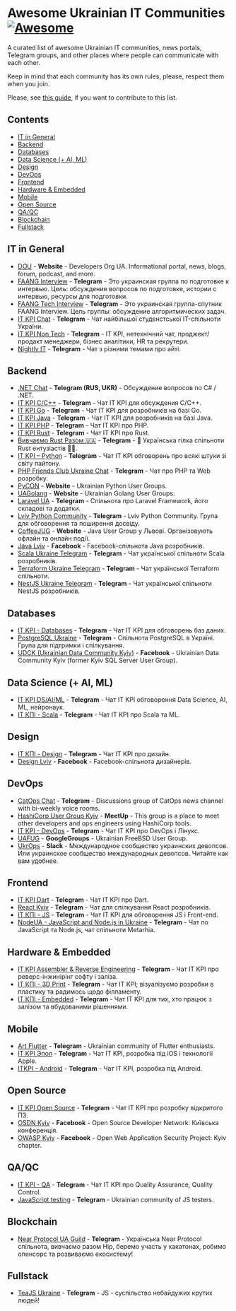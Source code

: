 # Awesome Ukrainian IT Communities [![Awesome](https://awesome.re/badge-flat2.svg)](https://awesome.re)

A curated list of awesome Ukrainian IT communities, news portals, Telegram groups, and other places where people can communicate with each other.

Keep in mind that each community has its own rules, please, respect them when you join.

Please, see [this guide](CONTRIBUTING.md), if you want to contribute to this list.

## Contents

- [IT in General](#it-in-general)
- [Backend](#backend)
- [Databases](#databases)
- [Data Science (+ AI, ML)](#data-science--ai-ml)
- [Design](#design)
- [DevOps](#devops)
- [Frontend](#frontend)
- [Hardware & Embedded](#hardware--embedded)
- [Mobile](#mobile)
- [Open Source](#open-source)
- [QA/QC](#qaqc)
- [Blockchain](#blockchain)
- [Fullstack](#fullstack)

## IT in General

- [DOU](https://dou.ua/) - **Website** - Developers Org UA. Informational portal, news, blogs, forum, podcast, and more.
- [FAANG Interview](https://t.me/FaangInterview) - **Telegram** - Это украинская группа по подготовке к интервью. Цель: обсуждение вопросов по подготовке, истории c интервью, ресурсы для подготовки.
- [FAANG Tech Interview](https://t.me/FaangTechInterview) - **Telegram** - Это украинская группа-спутник FAANG Interview. Цель группы: обсуждение алгоритмических задач.
- [IT KPI Chat](https://t.me/itkpi_flood) - **Telegram** - Чат найбільшої студенстської IT-спільноти України.
- [IT KPI Non Tech](https://t.me/itkpi_non_tech) - **Telegram** - IT KPI, нетехнічний чат, проджект/продакт менеджери, бізнес аналітики, HR та рекрутери.
- [Nightly IT](https://t.me/itcrowdua) - **Telegram** - Чат з різними темами про айті.

## Backend

- [.NET Chat](https://t.me/dotnet_chat) - **Telegram (RUS, UKR)** - Обсуждение вопросов по C# / .NET.
- [IT KPI C/C++](https://t.me/itkpi_cpp) - **Telegram** - Чат IT KPI для обсуждения С/С++.
- [IT KPI Go](https://t.me/itkpi_go) - **Telegram** - Чат IT KPI для розробників на базі Go.
- [IT KPI Java](https://t.me/itkpi_java) - **Telegram** - Чат IT KPI для розробників на базі Java.
- [IT KPI PHP](https://t.me/itkpi_php) - **Telegram** - Чат ІТ KPI про PHP.
- [IT KPI Rust](https://t.me/itkpi_rust) - **Telegram** - Чат ІТ KPI про Rust.
- [Вивчаємо Rust Разом 🇺🇦](https://t.me/rustlang_ua) - **Telegram** - 🦀 Українська гілка спільноти Rust ентузіастів 💙💛.
- [IT KPI – Python](https://t.me/itkpi_python) - **Telegram** - Чат IT KPI обговорень про всякі штуки зі світу пайтону.
- [PHP Friends Club Ukraine Chat](https://t.me/phpfriendsclub_chat) - **Telegram** - Чат про PHP та Web розробку.
- [PyCON](https://www.meetup.com/uapycon/) - **Website** - Ukrainian Python User Groups.
- [UAGolang](https://www.meetup.com/uagolang/) - **Website** - Ukrainian Golang User Groups.
- [Laravel UA](https://t.me/laravel_ua) - **Telegram** - Спільнота про Laravel Framework, його складові та додатки.
- [Lviv Python Community](https://t.me/lviv_python_community) - **Telegram** - Lviv Python Community. Група для обговорення та поширення досвіду.
- [CoffeeJUG](https://www.coffeejug.org/) - **Website** - Java User Group у Львові. Організовують офлайн та онлайн події.
- [Java Lviv](https://www.facebook.com/groups/jug.lviv/) - **Facebook** - Facebook-спільнота Java розробників.
- [Scala Ukraine Telegram](https://t.me/scala_ukraine) - **Telegram** - Чат української спільноти Scala розробників.
- [Terraform Ukraine Telegram](https://t.me/terraform_ukraine) - **Telegram** - Чат української Terraform спільноти.
- [NestJS Ukraine Telegram](https://t.me/nest_ukraine) - **Telegram** - Чат української спільноти NestJS розробників.

## Databases

- [IT KPI - Databases](https://t.me/itkpi_db) - **Telegram** - Чат IT KPI для обговорень баз даних.
- [PostgreSQL Ukraine](https://t.me/PostgresUkraine) - **Telegram** - Спільнота PostgreSQL в Україні. Група для підтримки і спілкування.
- [UDCK (Ukrainian Data Community Kyiv)](https://www.facebook.com/groups/kssug/) - **Facebook** - Ukrainian Data Community Kyiv (former Kyiv SQL Server User Group).

## Data Science (+ AI, ML)

- [IT KPI DS/AI/ML](https://t.me/itkpi_ds) - **Telegram** - Чат IT KPI обговорення Data Science, AI, ML, нейронаук.
- [ІТ КПІ - Scala](https://t.me/itkpi_scala) - **Telegram** - Чат ІТ KPI про Scala та ML.

## Design

- [ІТ КПІ - Design](https://t.me/itkpi_design) - **Telegram** - Чат ІТ KPI про дизайн.
- [Design Lviv](https://www.facebook.com/groups/272786659415583) - **Facebook** - Facebook-спільнота дизайнерів.

## DevOps

- [CatOps Chat](https://t.me/catops_chat) - **Telegram** - Discussions group of CatOps news channel with bi-weekly voice rooms.
- [HashiCorp User Group Kyiv](https://www.meetup.com/Kyiv-HashiCorp-User-Group/) - **MeetUp** - This group is a place to meet other developers and ops engineers using HashiCorp tools.
- [IT KPI - DevOps](https://t.me/itkpi_devops) - **Telegram** - Чат ІТ KPI про DevOps і Лінукс.
- [UAFUG](https://groups.google.com/g/uafug) - **GoogleGroups** - Ukrainian FreeBSD User Group.
- [UkrOps](https://ukrops.club/) - **Slack** - Международное сообщество украинских девопсов. Или украинское сообщество международных девопсов. Читайте как вам удобнее.

## Frontend

- [IT KPI Dart](https://t.me/dart_itkpi) - **Telegram** - Чат ІТ KPI про Dart.
- [React Kyiv](https://t.me/reactkyiv) - **Telegram** - Чат для спілкування React розробників.
- [ІТ КПІ - JS](https://t.me/itkpi_js) - **Telegram** - Чат ІТ KPI для обговорення JS і Front-end.
- [NodeUA - JavaScript and Node.js in Ukraine](https://t.me/nodeua) - **Telegram** - Чат по JavaScript та Node.js, чат спільноти Metarhia.

## Hardware & Embedded

- [IT KPI Assembler & Reverse Engineering](https://t.me/itkpi_reveng) - **Telegram** - Чат ІТ KPI про реверс-інжинірінг софту і заліза.
- [IT КПІ - 3D Print](https://t.me/itkpi_3dprint) - **Telegram** - Чат ІТ KPI; візуалізуємо розробки в пластику та радимось щодо філламенту.
- [ІТ КПІ - Embedded](https://t.me/itkpi_embedded) - **Telegram** - Чат ІТ KPI для тих, хто працює з залізом та вбудованими рішеннями.

## Mobile

- [Art Flutter](https://t.me/artflutter) - **Telegram** - Ukrainian community of Flutter enthusiasts.
- [IT KPI Эпол](https://t.me/itkpi_ios) - **Telegram** - Чат ІТ KPI, розробка під іOS і технології Apple.
- [ITKPI - Android](https://t.me/itkpi_android) - **Telegram** - Чат ІТ KPI, розробка під Android.

## Open Source

- [IT KPI Open Source](https://t.me/itkpi_open_source) - **Telegram** - Чат ІТ KPI про розробку відкритого ПЗ.
- [OSDN Kyiv](https://www.facebook.com/osdn.kiev) - **Facebook** - Open Source Developer Network: Київська конференція.
- [OWASP Kyiv](https://www.facebook.com/owaspkyiv) - **Facebook** - Open Web Application Security Project: Kyiv chapter.

## QA/QC

- [IT KPI - QA](https://t.me/itkpi_qa) - **Telegram** - Чат ІТ KPI про Quality Assurance, Quality Control.
- [JavaScript testing](https://t.me/js_for_testing) - **Telegram** - Ukrainian community of JS testers.

## Blockchain

- [Near Protocol UA Guild](https://t.me/nearprotocolua) - **Telegram** - Українська Near Protocol спільнота, вивчаємо разом Нір, беремо участь у хакатонах, робимо опенсорс та розвиваємо екосистему!

## Fullstack

- [TeaJS Ukraine](https://t.me/teajsukraine) - **Telegram** - JS - суспільство небайдужих крутих людей!

